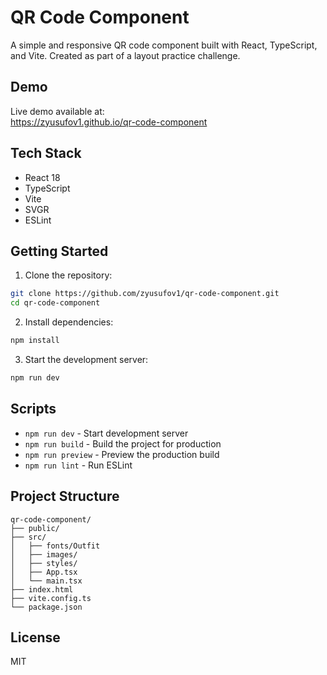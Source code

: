 # QR Code Component

A simple and responsive QR code component built with React, TypeScript, and Vite. Created as part of a layout practice challenge.

## Demo

Live demo available at:  
https://zyusufov1.github.io/qr-code-component

## Tech Stack

- React 18
- TypeScript
- Vite
- SVGR
- ESLint

## Getting Started

1. Clone the repository:

```bash
git clone https://github.com/zyusufov1/qr-code-component.git
cd qr-code-component
```

2. Install dependencies:

```bash
npm install
```

3. Start the development server:

```bash
npm run dev
```

## Scripts

- `npm run dev` - Start development server
- `npm run build` - Build the project for production
- `npm run preview` - Preview the production build
- `npm run lint` - Run ESLint

## Project Structure

```
qr-code-component/
├── public/
├── src/
│   ├── fonts/Outfit
│   ├── images/
│   ├── styles/
│   ├── App.tsx
│   └── main.tsx
├── index.html
├── vite.config.ts
└── package.json
```

## License

MIT
